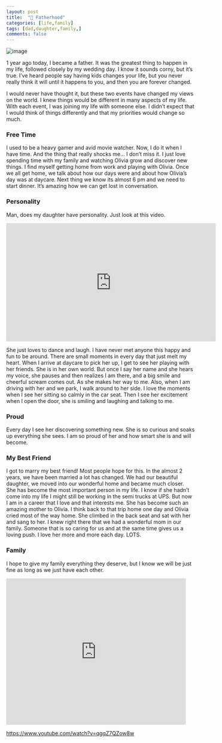 ```yaml
---
layout: post
title:  "👨 Fatherhood"
categories: [life,family]
tags: [dad,daughter,family,]
comments: false
---
```


![image](https://www.youtube.com/watch?v=qgqZ7QZow8w)

1 year ago today, I became a father. It was the greatest thing to happen in my life, followed closely by my wedding day. I know it sounds corny, but it’s true. I’ve heard people say having kids changes your life, but you never really think it will until it happens to you, and then you are forever changed.

I would never have thought it, but these two events have changed my views on the world. I knew things would be different in many aspects of my life. With each event, I was joining my life with someone else. I didn’t expect that I would think of things differently and that my priorities would change so much.

### Free Time
I used to be a heavy gamer and avid movie watcher. Now, I do it when I have time. And the thing that really shocks me… I don’t miss it. I just love spending time with my family and watching Olivia grow and discover new things. I find myself getting home from work and playing with Olivia. Once we all get home, we talk about how our days were and about how Olivia’s day was at daycare. Next thing we know its almost 6 pm and we need to start dinner. It’s amazing how we can get lost in conversation.

### Personality
Man, does my daughter have personality. Just look at this video.

<iframe width="560" height="315" src="https://www.youtube.com/embed/qgqZ7QZow8w" title="YouTube video player" frameborder="0" allow="accelerometer; autoplay; clipboard-write; encrypted-media; gyroscope; picture-in-picture" allowfullscreen></iframe>

She just loves to dance and laugh. I have never met anyone this happy and fun to be around. There are small moments in every day that just melt my heart. When I arrive at daycare to pick her up, I get to see her playing with her friends. She is in her own world. But once I say her name and she hears my voice, she pauses and then realizes I am there, and a big smile and cheerful scream comes out. As she makes her way to me. Also, when I am driving with her and we park, I walk around to her side. I love the moments when I see her sitting so calmly in the car seat. Then I see her excitement when I open the door, she is smiling and laughing and talking to me.

### Proud
Every day I see her discovering something new. She is so curious and soaks up everything she sees. I am so proud of her and how smart she is and will become.

### My Best Friend
I got to marry my best friend! Most people hope for this. In the almost 2 years, we have been married a lot has changed. We had our beautiful daughter, we moved into our wonderful home and became much closer. She has become the most important person in my life. I know if she hadn’t come into my life I might still be working in the semi trucks at UPS. But now I am in a career that I love and that interests me. She has become such an amazing mother to Olivia. I think back to that trip home one day and Olivia cried most of the way home. She climbed in the back seat and sat with her and sang to her. I knew right there that we had a wonderful mom in our family. Someone that is so caring for us and at the same time gives us a loving push. I love her more and more each day. LOTS.

### Family
I hope to give my family everything they deserve, but I know we will be just fine as long as we just have each other.



<iframe  title="YouTube video player" width="480" height="390" src="https://www.youtube.com/watch?v=qgqZ7QZow8w" frameborder="0"></iframe>

https://www.youtube.com/watch?v=qgqZ7QZow8w
